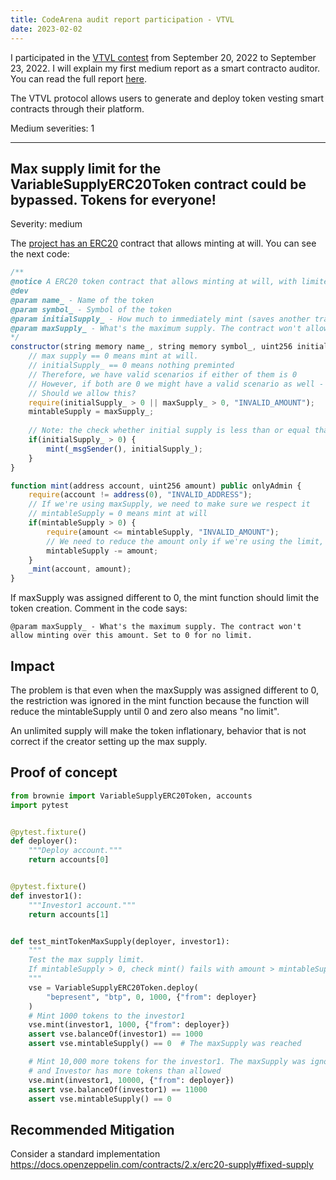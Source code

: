 ```yaml
---
title: CodeArena audit report participation - VTVL
date: 2023-02-02
---
```


I participated in the [VTVL contest](https://github.com/code-423n4/2022-09-vtvl) from September 20, 2022 to September 23, 2022. I will explain my first medium report as a smart contracto auditor. You can read the full report [here](https://code4rena.com/reports/2022-09-vtvl).

The VTVL protocol allows users to generate and deploy token vesting smart contracts through their platform.

Medium severities: 1

<hr>

## Max supply limit for the VariableSupplyERC20Token contract could be bypassed. Tokens for everyone!
Severity: medium

The [project has an ERC20](https://github.com/code-423n4/2022-09-vtvl/blob/f68b7f3e61/contracts/token/VariableSupplyERC20Token.sol#L40) contract that allows minting at will. You can see the next code:

```javascript
/**
@notice A ERC20 token contract that allows minting at will, with limited or unlimited supply. No burning possible
@dev
@param name_ - Name of the token
@param symbol_ - Symbol of the token
@param initialSupply_ - How much to immediately mint (saves another transaction). If 0, no mint at the beginning.
@param maxSupply_ - What's the maximum supply. The contract won't allow minting over this amount. Set to 0 for no limit.
*/
constructor(string memory name_, string memory symbol_, uint256 initialSupply_, uint256 maxSupply_) ERC20(name_, symbol_) {
    // max supply == 0 means mint at will. 
    // initialSupply_ == 0 means nothing preminted
    // Therefore, we have valid scenarios if either of them is 0
    // However, if both are 0 we might have a valid scenario as well - user just wants to create a token but doesn't want to mint anything
    // Should we allow this?
    require(initialSupply_ > 0 || maxSupply_ > 0, "INVALID_AMOUNT");
    mintableSupply = maxSupply_;
    
    // Note: the check whether initial supply is less than or equal than mintableSupply will happen in mint fn.
    if(initialSupply_ > 0) {
        mint(_msgSender(), initialSupply_);
    }
}

function mint(address account, uint256 amount) public onlyAdmin {
    require(account != address(0), "INVALID_ADDRESS");
    // If we're using maxSupply, we need to make sure we respect it
    // mintableSupply = 0 means mint at will
    if(mintableSupply > 0) {
        require(amount <= mintableSupply, "INVALID_AMOUNT");
        // We need to reduce the amount only if we're using the limit, if not just leave it be
        mintableSupply -= amount;
    }
    _mint(account, amount);
}
```

If maxSupply was assigned different to 0, the mint function should limit the token creation. Comment in the code says:

```
@param maxSupply_ - What's the maximum supply. The contract won't allow minting over this amount. Set to 0 for no limit.
```

## Impact

The problem is that even when the maxSupply was assigned different to 0, the restriction was ignored in the mint function because the function will reduce the mintableSupply until 0 and zero also means "no limit".

An unlimited supply will make the token inflationary, behavior that is not correct if the creator setting up the max supply.

## Proof of concept

```python
from brownie import VariableSupplyERC20Token, accounts
import pytest


@pytest.fixture()
def deployer():
    """Deploy account."""
    return accounts[0]


@pytest.fixture()
def investor1():
    """Investor1 account."""
    return accounts[1]


def test_mintTokenMaxSupply(deployer, investor1):
    """
    Test the max supply limit.
    If mintableSupply > 0, check mint() fails with amount > mintableSupply.
    """
    vse = VariableSupplyERC20Token.deploy(
        "bepresent", "btp", 0, 1000, {"from": deployer}
    )
    # Mint 1000 tokens to the investor1
    vse.mint(investor1, 1000, {"from": deployer})
    assert vse.balanceOf(investor1) == 1000
    assert vse.mintableSupply() == 0  # The maxSupply was reached

    # Mint 10,000 more tokens for the investor1. The maxSupply was ignored
    # and Investor has more tokens than allowed
    vse.mint(investor1, 10000, {"from": deployer})
    assert vse.balanceOf(investor1) == 11000
    assert vse.mintableSupply() == 0
```

## Recommended Mitigation

Consider a standard implementation https://docs.openzeppelin.com/contracts/2.x/erc20-supply#fixed-supply